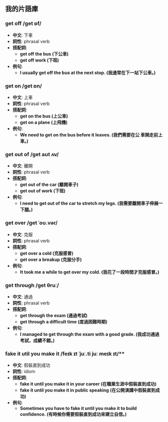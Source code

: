 
## 我的片語庫

### get off /ɡet ɒf/

 - **中文**: 下車
 - **詞性**: phrasal verb
 - **搭配詞**: 
    - **get off the bus (下公車)**
    - **get off work (下班)**
- **例句**:
    - **I usually get off the bus at the next stop. (我通常在下一站下公車。)**

### get on /ɡet ɒn/
  - **中文**: 上車
  - **詞性**: phrasal verb
  - **搭配詞**: 
      - **get on the bus (上公車)**
      - **get on a plane (上飛機)**
- **例句**:
    - **We need to get on the bus before it leaves. (我們需要在公
車開走前上車。)**
### get out of /ɡet aʊt ʌv/

 - **中文**: 離開
 - **詞性**: phrasal verb
 - **搭配詞**: 
    - **get out of the car (離開車子)**
    - **get out of work (下班)**
- **例句**:
    - **I need to get out of the car to stretch my legs. (我需要離開車子伸展一下腿。)**

### get over /ɡet ˈoʊ.vər/
 - **中文**: 克服
  - **詞性**: phrasal verb 
  - **搭配詞**: 
      - **get over a cold (克服感冒)**
      - **get over a breakup (克服分手)**
- **例句**:
    - **It took me a while to get over my cold. (我花了一段時間才克服感冒。)**

### get through /ɡet θruː/
 - **中文**: 通過   
  - **詞性**: phrasal verb
  - **搭配詞**: 
      - **get through the exam (通過考試)**
      - **get through a difficult time (度過困難時期)**
- **例句**:
    - **I managed to get through the exam with a good grade. (我成功通過考試，成績不錯。)**

### fake it util you make it /feɪk ɪt ˈjuː.ti juː meɪk ɪt/**

 - **中文**: 假裝直到成功
 - **詞性**: idiom
 - **搭配詞**: 
    - **fake it until you make it in your career (在職業生涯中假裝直到成功)**
    - **fake it until you make it in public speaking (在公開演講中假裝直到成功)**
- **例句**:
    - **Sometimes you have to fake it until you make it to build confidence. (有時候你需要假裝直到成功來建立自信。)**

